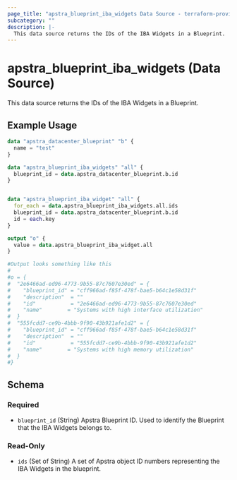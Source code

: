 ```yaml
---
page_title: "apstra_blueprint_iba_widgets Data Source - terraform-provider-apstra"
subcategory: ""
description: |-
  This data source returns the IDs of the IBA Widgets in a Blueprint.
---
```


# apstra_blueprint_iba_widgets (Data Source)

This data source returns the IDs of the IBA Widgets in a Blueprint.

## Example Usage

```terraform
data "apstra_datacenter_blueprint" "b" {
  name = "test"
}

data "apstra_blueprint_iba_widgets" "all" {
  blueprint_id = data.apstra_datacenter_blueprint.b.id
}


data "apstra_blueprint_iba_widget" "all" {
  for_each = data.apstra_blueprint_iba_widgets.all.ids
  blueprint_id = data.apstra_datacenter_blueprint.b.id
  id = each.key
}

output "o" {
  value = data.apstra_blueprint_iba_widget.all
}

#Output looks something like this
#
#o = {
#  "2e6466ad-ed96-4773-9b55-87c7607e30ed" = {
#    "blueprint_id" = "cff966ad-f85f-478f-bae5-b64c1e58d31f"
#    "description"  = ""
#    "id"           = "2e6466ad-ed96-4773-9b55-87c7607e30ed"
#    "name"        = "Systems with high interface utilization"
#  }
#  "555fcdd7-ce9b-4bbb-9f90-43b921afe1d2" = {
#    "blueprint_id" = "cff966ad-f85f-478f-bae5-b64c1e58d31f"
#    "description"  = ""
#    "id"           = "555fcdd7-ce9b-4bbb-9f90-43b921afe1d2"
#    "name"        = "Systems with high memory utilization"
#  }
#}
```

<!-- schema generated by tfplugindocs -->
## Schema

### Required

- `blueprint_id` (String) Apstra Blueprint ID. Used to identify the Blueprint that the IBA Widgets belongs to.

### Read-Only

- `ids` (Set of String) A set of Apstra object ID numbers representing the IBA Widgets in the blueprint.

